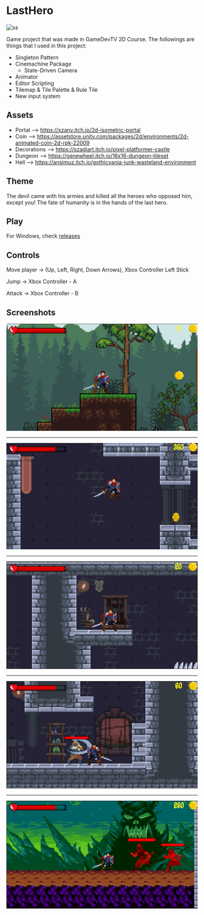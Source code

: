# LastHero

![ss](docs/img/gameplay.gif)

Game project that was made in GameDevTV 2D Course. The followings are things that I used in this project:

* Singleton Pattern
* Cinemachine Package
  * State-Driven Camera
* Animator
* Editor Scripting
* Tilemap & Tile Palette & Rule Tile
* New input system

## Assets

- Portal --> https://xzany.itch.io/2d-isometric-portal
- Coin --> https://assetstore.unity.com/packages/2d/environments/2d-animated-coin-2d-rpk-22009
- Decorations --> https://szadiart.itch.io/pixel-platformer-castle
- Dungeon --> https://genewheel.itch.io/16x16-dungeon-tileset
- Hell --> https://ansimuz.itch.io/gothicvania-junk-wasteland-environment

## Theme

The devil came with his armies and killed all the heroes who opposed him, except you! The fate of humanity is in the hands of the last hero.

## Play

For Windows, check [releases](https://github.com/mustafaHTP/LastHero/releases)

## Controls

Move player → (Up, Left, Right, Down Arrows), Xbox Controller Left Stick

Jump → Xbox Controller - A

Attack → Xbox Controller - B

## Screenshots

![ss_1](docs/img/ss_1.png)

---
![ss_1](docs/img/ss_4.png)

---
![ss_1](docs/img/ss_7.png)

---
![ss_1](docs/img/ss_8.png)

---
![ss_1](docs/img/ss_9.png)
